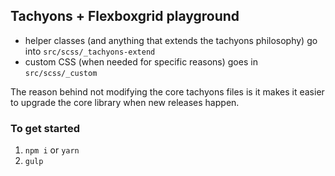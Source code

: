 ## Tachyons + Flexboxgrid playground

- helper classes (and anything that extends the tachyons philosophy) go into `src/scss/_tachyons-extend`
- custom CSS (when needed for specific reasons) goes in `src/scss/_custom`

The reason behind not modifying the core tachyons files is it makes it easier to upgrade the core library when new releases happen.

### To get started

1. `npm i` or `yarn`
2. `gulp`